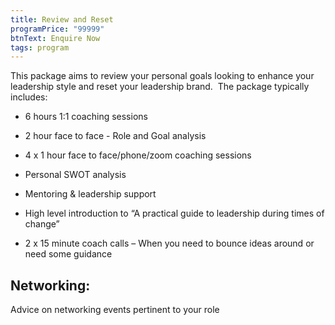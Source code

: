 ```yaml
---
title: Review and Reset
programPrice: "99999"
btnText: Enquire Now
tags: program
---
```

This package aims to review your personal goals looking to enhance your
leadership style and reset your leadership brand.  The package typically
includes:

  * 6 hours  1:1 coaching sessions

  * 2 hour face to face - Role and Goal analysis

  * 4 x 1 hour face to face/phone/zoom coaching sessions

  * Personal SWOT analysis

  * Mentoring & leadership support

  * High level introduction to “A practical guide to leadership during
  times of change”

  * 2 x 15 minute coach calls – When you need to bounce ideas around
  or need some guidance

## Networking:

Advice on networking events pertinent to your role